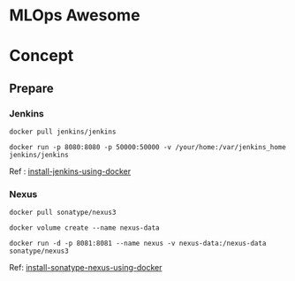 # MLOps Awesome

# Concept

## Prepare

### Jenkins

`docker pull jenkins/jenkins`

`docker run -p 8080:8080 -p 50000:50000 -v /your/home:/var/jenkins_home jenkins/jenkins`

Ref : [install-jenkins-using-docker](https://medium.com/@eloufirhatim/install-jenkins-using-docker-e76f41f79682)

### Nexus

`docker pull sonatype/nexus3`

`docker volume create --name nexus-data`

`docker run -d -p 8081:8081 --name nexus -v nexus-data:/nexus-data sonatype/nexus3`

Ref: [install-sonatype-nexus-using-docker](https://ahgh.medium.com/how-to-setup-sonatype-nexus-3-repository-manager-using-docker-7ff89bc311ce)

